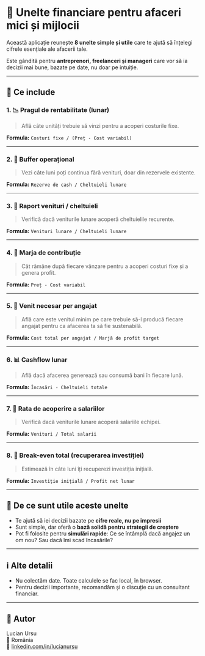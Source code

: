 
# 💼 Unelte financiare pentru afaceri mici și mijlocii

Această aplicație reunește **8 unelte simple și utile** care te ajută să înțelegi cifrele esențiale ale afacerii tale.

Este gândită pentru **antreprenori, freelanceri și manageri** care vor să ia decizii mai bune, bazate pe date, nu doar pe intuiție.

---

## 🔧 Ce include

### 1. 📉 Pragul de rentabilitate (lunar)
> Află câte unități trebuie să vinzi pentru a acoperi costurile fixe.

**Formula:** `Costuri fixe / (Preț - Cost variabil)`

---

### 2. 🧯 Buffer operațional
> Vezi câte luni poți continua fără venituri, doar din rezervele existente.

**Formula:** `Rezerve de cash / Cheltuieli lunare`

---

### 3. 💸 Raport venituri / cheltuieli
> Verifică dacă veniturile lunare acoperă cheltuielile recurente.

**Formula:** `Venituri lunare / Cheltuieli lunare`

---

### 4. 📐 Marja de contribuție
> Cât rămâne după fiecare vânzare pentru a acoperi costuri fixe și a genera profit.

**Formula:** `Preț - Cost variabil`

---

### 5. 🧾 Venit necesar per angajat
> Află care este venitul minim pe care trebuie să-l producă fiecare angajat pentru ca afacerea ta să fie sustenabilă.

**Formula:** `Cost total per angajat / Marjă de profit target`

---

### 6. 📊 Cashflow lunar
> Află dacă afacerea generează sau consumă bani în fiecare lună.

**Formula:** `Încasări - Cheltuieli totale`

---

### 7. 🧮 Rata de acoperire a salariilor
> Verifică dacă veniturile lunare acoperă salariile echipei.

**Formula:** `Venituri / Total salarii`

---

### 8. 💸 Break-even total (recuperarea investiției)
> Estimează în câte luni îți recuperezi investiția inițială.

**Formula:** `Investiție inițială / Profit net lunar`

---

## 🧠 De ce sunt utile aceste unelte

- Te ajută să iei decizii bazate pe **cifre reale, nu pe impresii**
- Sunt simple, dar oferă o **bază solidă pentru strategii de creștere**
- Pot fi folosite pentru **simulări rapide**: Ce se întâmplă dacă angajez un om nou? Sau dacă îmi scad încasările?

---

## ℹ️ Alte detalii

- Nu colectăm date. Toate calculele se fac local, în browser.
- Pentru decizii importante, recomandăm și o discuție cu un consultant financiar.

---

## 👤 Autor

Lucian Ursu  
📍 România  
🔗 [linkedin.com/in/lucianursu](https://www.linkedin.com/in/lucianursu)
